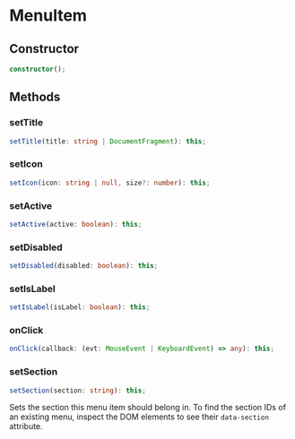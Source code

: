 # MenuItem

## Constructor

```ts
constructor();
```

## Methods

### setTitle

```ts
setTitle(title: string | DocumentFragment): this;
```

### setIcon

```ts
setIcon(icon: string | null, size?: number): this;
```

### setActive

```ts
setActive(active: boolean): this;
```

### setDisabled

```ts
setDisabled(disabled: boolean): this;
```

### setIsLabel

```ts
setIsLabel(isLabel: boolean): this;
```

### onClick

```ts
onClick(callback: (evt: MouseEvent | KeyboardEvent) => any): this;
```

### setSection

```ts
setSection(section: string): this;
```

Sets the section this menu item should belong in.
To find the section IDs of an existing menu, inspect the DOM elements
to see their `data-section` attribute.
